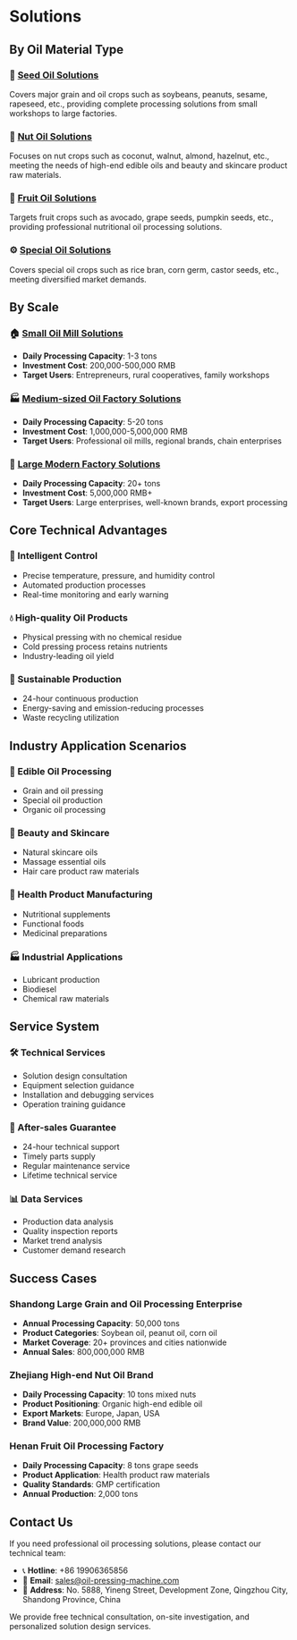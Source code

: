 # Solutions

## By Oil Material Type

### 🌾 [Seed Oil Solutions](./seed-oils)
Covers major grain and oil crops such as soybeans, peanuts, sesame, rapeseed, etc., providing complete processing solutions from small workshops to large factories.

### 🥜 [Nut Oil Solutions](./nuts)
Focuses on nut crops such as coconut, walnut, almond, hazelnut, etc., meeting the needs of high-end edible oils and beauty and skincare product raw materials.

### 🥑 [Fruit Oil Solutions](./fruits)
Targets fruit crops such as avocado, grape seeds, pumpkin seeds, etc., providing professional nutritional oil processing solutions.

### ⚙️ [Special Oil Solutions](./special-oils)
Covers special oil crops such as rice bran, corn germ, castor seeds, etc., meeting diversified market demands.

## By Scale

### 🏠 [Small Oil Mill Solutions](./small-workshop)
- **Daily Processing Capacity**: 1-3 tons
- **Investment Cost**: 200,000-500,000 RMB
- **Target Users**: Entrepreneurs, rural cooperatives, family workshops

### 🏭 [Medium-sized Oil Factory Solutions](./medium-factory)
- **Daily Processing Capacity**: 5-20 tons
- **Investment Cost**: 1,000,000-5,000,000 RMB
- **Target Users**: Professional oil mills, regional brands, chain enterprises

### 🏢 [Large Modern Factory Solutions](./large-industrial)
- **Daily Processing Capacity**: 20+ tons
- **Investment Cost**: 5,000,000 RMB+
- **Target Users**: Large enterprises, well-known brands, export processing

## Core Technical Advantages

### 🎯 Intelligent Control
- Precise temperature, pressure, and humidity control
- Automated production processes
- Real-time monitoring and early warning

### 💧 High-quality Oil Products
- Physical pressing with no chemical residue
- Cold pressing process retains nutrients
- Industry-leading oil yield

### 🔄 Sustainable Production
- 24-hour continuous production
- Energy-saving and emission-reducing processes
- Waste recycling utilization

## Industry Application Scenarios

### 🍳 Edible Oil Processing
- Grain and oil pressing
- Special oil production
- Organic oil processing

### 💄 Beauty and Skincare
- Natural skincare oils
- Massage essential oils
- Hair care product raw materials

### 💊 Health Product Manufacturing
- Nutritional supplements
- Functional foods
- Medicinal preparations

### 🏭 Industrial Applications
- Lubricant production
- Biodiesel
- Chemical raw materials

## Service System

### 🛠️ Technical Services
- Solution design consultation
- Equipment selection guidance
- Installation and debugging services
- Operation training guidance

### 🔧 After-sales Guarantee
- 24-hour technical support
- Timely parts supply
- Regular maintenance service
- Lifetime technical service

### 📊 Data Services
- Production data analysis
- Quality inspection reports
- Market trend analysis
- Customer demand research

## Success Cases

### Shandong Large Grain and Oil Processing Enterprise
- **Annual Processing Capacity**: 50,000 tons
- **Product Categories**: Soybean oil, peanut oil, corn oil
- **Market Coverage**: 20+ provinces and cities nationwide
- **Annual Sales**: 800,000,000 RMB

### Zhejiang High-end Nut Oil Brand
- **Daily Processing Capacity**: 10 tons mixed nuts
- **Product Positioning**: Organic high-end edible oil
- **Export Markets**: Europe, Japan, USA
- **Brand Value**: 200,000,000 RMB

### Henan Fruit Oil Processing Factory
- **Daily Processing Capacity**: 8 tons grape seeds
- **Product Application**: Health product raw materials
- **Quality Standards**: GMP certification
- **Annual Production**: 2,000 tons

## Contact Us

If you need professional oil processing solutions, please contact our technical team:

- 📞 **Hotline**: +86 19906365856
- 📧 **Email**: sales@oil-pressing-machine.com
- 📍 **Address**: No. 5888, Yineng Street, Development Zone, Qingzhou City, Shandong Province, China

We provide free technical consultation, on-site investigation, and personalized solution design services.
